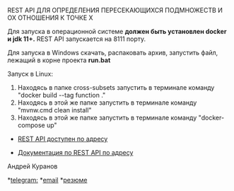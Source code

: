 REST API ДЛЯ ОПРЕДЕЛЕНИЯ ПЕРЕСЕКАЮЩИХСЯ ПОДМНОЖЕСТВ И ОХ ОТНОШЕНИЯ К ТОЧКЕ Х

Для запуска в операционной системе **должен быть установлен docker и jdk 11+.**
REST API запускается на 8111 порту.

Для запуска в Windows скачать, распаковать архив, запустить файл, лежащий в корне проекта **run.bat**

Запуск в Linux:

1. Находясь в папке cross-subsets запустить в терминале команду "docker build --tag function ."
2. Находясь в этой же папке запустить в терминале команду "mvnw.cmd clean install"
3. Находясь в этой же папке запустить в терминале команду "docker-compose up"

* [REST API доступен по адресу](http://localhost:8111/api/v1/function/)

* [Документация по REST API по адресу](http://localhost:8111/swagger-ui.html)

Андрей Куранов

*[telegram:](https://t.me/AndreyKuranov)
*[email](mailto:kuranov.andrey@gmail.com)
*[резюме](https://hh.ru/resume/946b79acff0747362c0039ed1f5a4379364f6f)
